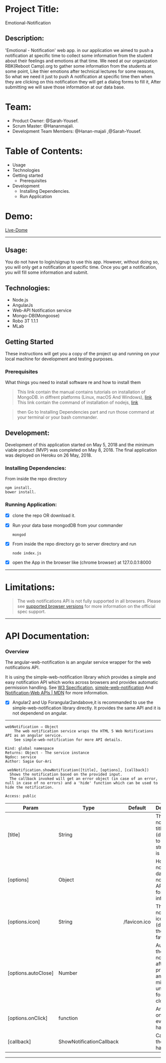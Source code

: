 # Project Title:

Emotional-Notification

## Description:

'Emotional - Notification' web app. in our application we aimed to push a notification at specific time to collect some information from the student about their feelings and emotions at that time.
 We need at our organization RBK(Reboot Camp).org to gather some information from the students at some point, 
 Like thier emotions after technical lectures for some reasons, So what we need it just to push 
 A notification at specific time then when they are clicking  on this notification they will get a dialog forms to fill it,
 After submitting we will save those information at our data base.

# Team:
 - Product Owner: @Sarah-Yousef.
 - Scrum Master: @Hananmajali.
 - Development Team Members: @Hanan-majali ,@Sarah-Yousef.

# Table of Contents:

  - Usage
  - Technologies
  - Getting started
     - Prerequisites
  - Development
     - Installing Dependencies.
     - Run Application

# Demo:

[Live-Dome]()  

--------------------------------------------------------------------------------------------------------------------------------------------------------------------    

## Usage:

You do not have to login/signup to use this app. However, without doing so, you will only get a notification at specific time. Once you get a notification, you will fill some information and submit.

## Technologies:

   - Node.js
   - AngularJs
   - Web-API Notification service
   - Mongo-DB(Mongoose)
   - Robo 3T 1.1.1
   - MLab

## Getting Started

These instructions will get you a copy of the project up and running on your local machine for development and testing purposes.

  ### Prerequisites

   What things you need to install software re and how to install them 
   > This link contain the manual contains tutorials on installation of MongoDB. in diffrent platforms (Linux, macOS And Windows), [link](https://docs.mongodb.com/manual/installation/)
   > This link contain the command of installation of nodejs, [link](https://nodejs.org/en/download/package-manager/)

   > then Go to Installing Dependencies part and run those command at your terminal or your bash commander.

## Development:

  Development of this application started on May 5, 2018 and the minimum viable product (MVP) was completed on May 8, 2018. The final application was deployed on Heroku on 26 May, 2018.

 ### Installing Dependencies:

  From inside the repo directory 
  ```
  npm install.
  bower install.
  ```


   
  ### Running Application:

  - [x] clone the repo OR download it.
  - [x] Run your data base mongodDB from your commander
    ```
    mongod
    ```
    

  - [x] From inside the repo directory go to server directory and run
    ```
    node index.js 
    ```
  - [x] open the App in the browser like (chrome browser) at 127.0.0.1:8000  
--------------------------------------------------------------------------------------------------------------------------------------------------------------

# Limitations:
> The web notifications API is not fully supported in all browsers.
> Please see [supported browser versions](https://caniuse.com/#feat=notifications) for more information on the official spec support.

--------------------------------------------------------------------------------------------------------------------------------------------------------------

# API Documentation:

  ### Overview 

The angular-web-notification is an angular service wrapper for the web notifications API.

It is using the simple-web-notification library which provides a simple and easy notification API which works across browsers and provides automatic permission handling.
See [W3 Specification](https://dvcs.w3.org/hg/notifications/raw-file/tip/Overview.html), [simple-web-notification](https://github.com/sagiegurari/simple-web-notification) 
And [Notification-Web APIs | MDN](https://developer.mozilla.org/en-US/docs/Web/API/notification) for more information.

 - [x] Angular2 and Up Forangular2andabove,it is recommanded to use the simple-web-notification library directly.
 It provides the same API and it is not dependend on angular.

--------------------------------------------------------------------------------------------------------------------------------------------------------------
```
webNotification ⇒ Object
    The web notification service wraps the HTML 5 Web Notifications API as an angular service.
    See simple-web-notification for more API details.

Kind: global namespace
Returns: Object - The service instance
Ngdoc: service
Author: Sagie Gur-Ari

 webNotification.showNotification([title], [options], [callback])
  Shows the notification based on the provided input.
  The callback invoked will get an error object (in case of an error, null in case of no errors) and a 'hide' function which can be used to hide the notification.

Access: public
```

| Param | Type | Default | Description | 
| --- | --- | --- | --- |
| [title] | String | | The notification title text (defaulted to empty string if null is provided) |
| [options] | Object | | Holds the notification data (web notification API spec for more info) |
| [options.icon] | String | /favicon.ico | The notification icon (defaults to the website favicon.ico) |
| [options.autoClose] | Number | | Auto closes the notification after the provided amount of millies (0 or undefined for no auto close) |
| [options.onClick] | function | | An optional onclick event handler |
| [callback] | ShowNotificationCallback | | Called after the show is handled. |


--------------------------------------------------------------------------------------------------------------------------------------------------------------


























